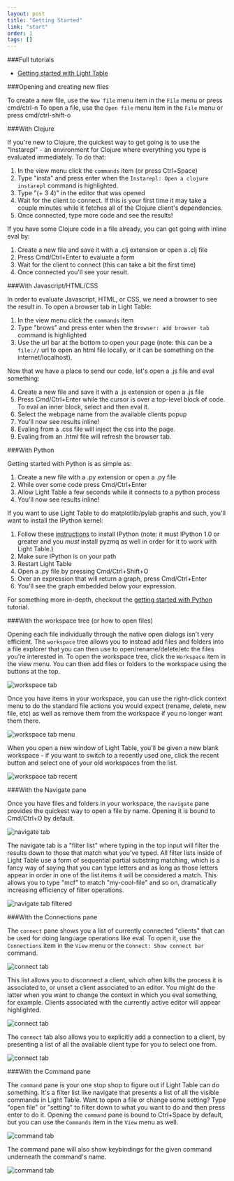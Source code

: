 ```yaml
---
layout: post
title: "Getting Started"
link: "start"
order: 1
tags: []
---
```


###Full tutorials

* [Getting started with Light Table](/tutorials/full/)

###Opening and creating new files

To create a new file, use the `New file` menu item in the `File` menu or press cmd/ctrl-n
To open a file, use the `Open file` menu item in the `File` menu or press cmd/ctrl-shift-o

###With Clojure

If you're new to Clojure, the quickest way to get going is to use the "Instarepl" - an environment for Clojure where everything you type is evaluated immediately. To do that:

1. In the view menu click the `commands` item (or press Ctrl+Space)
2. Type "insta" and press enter when the `Instarepl: Open a clojure instarepl` command is highlighted.
3. Type "(+ 3 4)" in the editor that was opened
4. Wait for the client to connect. If this is your first time it may take a couple minutes while it fetches all of the Clojure client's dependencies.
5. Once connected, type more code and see the results!

If you have some Clojure code in a file already, you can get going with inline eval by:

1. Create a new file and save it with a .clj extension or open a .clj file
2. Press Cmd/Ctrl+Enter to evaluate a form
3. Wait for the client to connect (this can take a bit the first time)
4. Once connected you'll see your result.

###With Javascript/HTML/CSS

In order to evaluate Javascript, HTML, or CSS, we need a browser to see the result in. To open a browser tab in Light Table:

1. In the view menu click the `commands` item
2. Type "brows" and press enter when the `Browser: add browser tab` command is highlighted
3. Use the url bar at the bottom to open your page (note: this can be a `file://` url to open an html file locally, or it can be something on the internet/localhost).

Now that we have a place to send our code, let's open a .js file and eval something:

4. Create a new file and save it with a .js extension or open a .js file
5. Press Cmd/Ctrl+Enter while the cursor is over a top-level block of code. To eval an inner block, select and then eval it.
5. Select the webpage name from the available clients popup
6. You'll now see results inline!
7. Evaling from a .css file will inject the css into the page.
8. Evaling from an .html file will refresh the browser tab.

###With Python

Getting started with Python is as simple as:

1. Create a new file with a .py extension or open a .py file
2. While over some code press Cmd/Ctrl+Enter
3. Allow Light Table a few seconds while it connects to a python process
4. You'll now see results inline!

If you want to use Light Table to do matplotlib/pylab graphs and such, you'll want to install the IPython kernel:

1. Follow these [instructions](http://ipython.org/ipython-doc/stable/install/install.html) to install IPython (note: it must IPython 1.0 or greater and you *must* install pyzmq as well in order for it to work with Light Table.)
2. Make sure IPython is on your path
3. Restart Light Table
4. Open a .py file by pressing Cmd/Ctrl+Shift+O
5. Over an expression that will return a graph, press Cmd/Ctrl+Enter
6. You'll see the graph embedded below your expression.

For something more in-depth, checkout the [getting started with Python](/tutorials/python/) tutorial.

###With the workspace tree (or how to open files)

Opening each file individually through the native open dialogs isn't very efficient. The `workspace` tree allows you to instead add files and folders into a file explorer that you can then use to open/rename/delete/etc the files you're interested in. To open the workspace tree, click the `Workspace` item in the view menu. You can then add files or folders to the workspace using the buttons at the top.

![workspace tab](/images/start/wsadd.png)

Once you have items in your workspace, you can use the right-click context menu to do the standard file actions you would expect (rename, delete, new file, etc) as well as remove them from the workspace if you no longer want them there.

![workspace tab menu](/images/start/wsmenu.png)

When you open a new window of Light Table, you'll be given a new blank workspace - if you want to switch to a recently used one, click the recent button and select one of your old workspaces from the list.

![workspace tab recent](/images/start/wsrecent.png)

###With the Navigate pane

Once you have files and folders in your workspace, the `navigate` pane provides the quickest way to open a file by name. Opening it is bound to Cmd/Ctrl+O by default.

![navigate tab](/images/start/navi.png)

The navigate tab is a "filter list" where typing in the top input will filter the results down to those that match what you've typed. All filter lists inside of Light Table use a form of sequential partial substring matching, which is a fancy way of saying that you can type letters and as long as those letters appear in order in one of the list items it will be considered a match. This allows you to type "mcf" to match "my-cool-file" and so on, dramatically increasing efficiency of filter operations.

![navigate tab filtered](/images/start/navi2.png)

###With the Connections pane

The `connect` pane shows you a list of currently connected "clients" that can be used for doing language operations like eval. To open it, use the `Connections` item in the `View` menu or the `Connect: Show connect bar` command.

![connect tab](/images/start/con.png)

This list allows you to disconnect a client, which often kills the process it is associated to, or unset a client associated to an editor. You might do the latter when you want to change the context in which you eval something, for example. Clients associated with the currently active editor will appear highlighted.

![connect tab](/images/start/consel.png)

The `connect` tab also allows you to explicitly add a connection to a client, by presenting a list of all the available client type for you to select one from.

![connect tab](/images/start/conadd.png)

###With the Command pane

The `command` pane is your one stop shop to figure out if Light Table can do something. It's a filter list like navigate that presents a list of all the visible commands in Light Table. Want to open a file or change some setting? Type "open file" or "setting" to filter down to what you want to do and then press enter to do it. Opening the `command` pane is bound to Ctrl+Space by default, but you can use the `Commands` item in the `View` menu as well.

![command tab](/images/start/cmd.png)

The command pane will also show keybindings for the given command underneath the command's name.

![command tab](/images/start/cmdopts.png)
